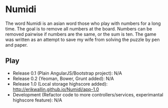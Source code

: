 Numidi
======

The word Numidi is an asian word those who play with numbers for a long time. The goal is to remove all numbers at the board. Numbers can be removed pairwise if numbers are the same, or the sum is ten. The game was written as an attempt to save my wife from solving the puzzle by pen and paper.

Play
----
* Release 0.1 (Plain AngularJS/Bootstrap project): N/A
* Release 0.2 (Yeoman, Bower, Grunt added): N/A
* Release 1.0 (Local storage highscore added): <http://erikwallin.github.io/Numidi/app-1.0>
* Development (Refactor code to more controllers/services, experimantal highscore feature): N/A
